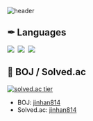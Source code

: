 ![header](https://capsule-render.vercel.app/api?type=waving&color=90CAF9&text=%20JinHanPark%20%20&height=200&fontSize=100&fontColor=FFFFFF)

## ✒ Languages

<p align="left">
<img src="https://img.shields.io/badge/C-FBC02D?style=flat-square&logo=C&logoColor=white"/></a>&nbsp 
<img src="https://img.shields.io/badge/C++-1E88E5?style=flat-square&logo=C%2B%2B&logoColor=white"/></a>&nbsp 
<img src="https://img.shields.io/badge/Python-3766AB?style=flat-square&logo=Python&logoColor=white"/></a>&nbsp 
</p>

## 💎 BOJ / Solved.ac

[![solved.ac tier](http://mazassumnida.wtf/api/v2/generate_badge?boj=jinhan814)](https://solved.ac/jinhan814)

- BOJ: [jinhan814](https://www.acmicpc.net/user/jinhan814)
- Solved.ac: [jinhan814](https://solved.ac/profile/jinhan814)

